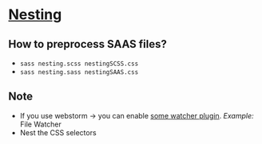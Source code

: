 # [Nesting](https://sass-lang.com/guide/#nesting)

## How to preprocess SAAS files?
* `sass nesting.scss nestingSCSS.css`
* `sass nesting.sass nestingSAAS.css`

## Note
* If you use webstorm -> you can enable [some watcher plugin](https://www.jetbrains.com/help/webstorm/transpiling-sass-less-and-scss-to-css.html). _Example:_ File Watcher
* Nest the CSS selectors
